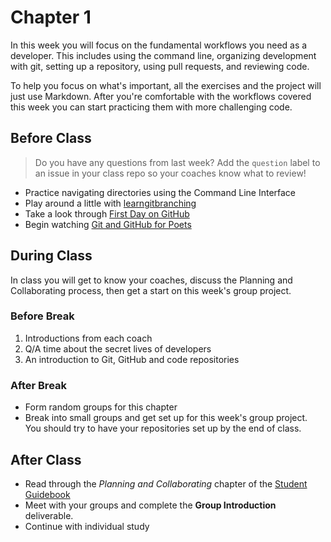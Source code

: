 # Chapter 1

In this week you will focus on the fundamental workflows you need as a developer. This includes using the command line, organizing development with git, setting up a repository, using pull requests, and reviewing code.

To help you focus on what's important, all the exercises and the project will just use Markdown. After you're comfortable with the workflows covered this week you can start practicing them with more challenging code.

## Before Class

> Do you have any questions from last week? Add the `question` label to an issue in your class repo so your coaches know what to review!

* Practice navigating directories using the Command Line Interface
* Play around a little with [learngitbranching](https://learngitbranching.js.org/)
* Take a look through [First Day on GitHub](https://lab.github.com/githubtraining/first-day-on-github)
* Begin watching [Git and GitHub for Poets](https://www.youtube.com/playlist?list=PLRqwX-V7Uu6ZF9C0YMKuns9sLDzK6zoiV)

## During Class

In class you will get to know your coaches, discuss the Planning and Collaborating process, then get a start on this week's group project.

### Before Break

1. Introductions from each coach
2. Q/A time about the secret lives of developers
3. An introduction to Git, GitHub and code repositories

### After Break

* Form random groups for this chapter
* Break into small groups and get set up for this week's group project. You should try to have your repositories set up by the end of class.

## After Class

* Read through the _Planning and Collaborating_ chapter of the [Student Guidebook](https://github.com/HackYourFutureBelgium/home/tree/b9af249867e00b064b05ab41fd98651e8898b814/curriculum/students/README.md)
* Meet with your groups and complete the **Group Introduction** deliverable.
* Continue with individual study

